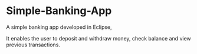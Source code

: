 # Simple-Banking-App

A simple banking app developed in Eclipse, 

It enables the user to deposit and withdraw money, check balance and view previous transactions.
